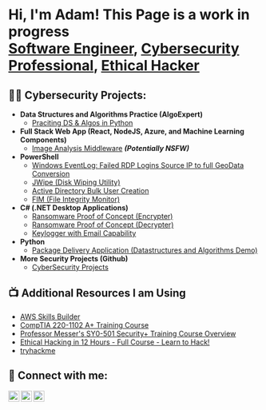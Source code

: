 <h1>Hi, I'm Adam! This Page is a work in progress <br/><a href="https://github.com/AdamWhiston/Coding-Projects">Software Engineer</a>, <a href="https://github.com/AdamWhiston/CyberSecurity-Projects/blob/main/README.md">Cybersecurity Professional</a>, <a href="https://github.com/AdamWhiston/Ethical-Hacking-Projects/blob/main/README.md">Ethical Hacker</a></h1>

<h2>👨‍💻 Cybersecurity Projects:</h2>


- <b>Data Structures and Algorithms Practice (AlgoExpert)</b>
  - [Praciting DS & Algos in Python](https://github.com/AdamWhiston/Links-currently-being-updated-/tree/main)
- <b>Full Stack Web App (React, NodeJS, Azure, and Machine Learning Components)</b>
  - [Image Analysis Middleware](https://github.com/AdamWhiston/Links-currently-being-updated-/tree/main) <b><i>(Potentially NSFW)</b></i>
- <b>PowerShell</b>
  - [Windows EventLog: Failed RDP Logins Source IP to full GeoData Conversion](https://github.com/AdamWhiston/Links-currently-being-updated-/tree/main)
  - [JWipe (Disk Wiping Utility)](https://github.com/AdamWhiston/Links-currently-being-updated-/tree/main)
  - [Active Directory Bulk User Creation](https://github.com/AdamWhiston/Links-currently-being-updated-/tree/main)
  - [FIM (File Integrity Monitor)](https://github.com/AdamWhiston/Links-currently-being-updated-/tree/main)
- <b>C# (.NET Desktop Applications)</b>
  - [Ransomware Proof of Concept (Encrypter)](https://github.com/AdamWhiston/Links-currently-being-updated-/tree/main)
  - [Ransomware Proof of Concept (Decrypter)](https://github.com/AdamWhiston/Links-currently-being-updated-/tree/main)
  - [Keylogger with Email Capability](https://github.com/AdamWhiston/Links-currently-being-updated-/tree/main)
- <b>Python</b>
  - [Package Delivery Application (Datastructures and Algorithms Demo)](https://github.com/AdamWhiston/Links-currently-being-updated-/tree/main)
- <b> More Security Projects (Github)</b>
  - [CyberSecurity Projects](https://github.com/AdamWhiston/CyberSecurity-Projects/blob/main/README.md)

<h2>📺 Additional Resources I am Using</h2>

- [AWS Skills Builder](https://explore.skillbuilder.aws/learn)
- [CompTIA 220-1102 A+ Training Course](https://www.youtube.com/playlist?list=PLG49S3nxzAnna96gzhJrzkii4hH_mgW4b)
- [Professor Messer's SY0-501 Security+ Training Course Overview](https://www.youtube.com/watch?v=JU5zkddWits&list=PLG49S3nxzAnnVhoAaL4B6aMFDQ8_gdxAy)
- [Ethical Hacking in 12 Hours - Full Course - Learn to Hack!](https://www.youtube.com/watch?v=OfvdQeh79s0)
- [tryhackme](https://tryhackme.com/)

<h2> 🤳 Connect with me:</h2>

[<img align="left" alt="JoshMadakor | YouTube" width="22px" src="https://cdn.jsdelivr.net/npm/simple-icons@v3/icons/youtube.svg" />][youtube]
[<img align="left" alt="JoshMadakor | LinkedIn" width="22px" src="https://cdn.jsdelivr.net/npm/simple-icons@v3/icons/linkedin.svg" />][linkedin]
[<img align="left" alt="JoshMadakor | Instagram" width="22px" src="https://cdn.jsdelivr.net/npm/simple-icons@v3/icons/instagram.svg" />][instagram]

[youtube]: https://www.youtube.com/channel/UCSnOWPJLH-QkuLVqpdDcuzg
[instagram]: https://www.instagram.com/adamwhiston_/
[linkedin]: https://www.linkedin.com/in/adam-whiston-424a471b6

<!--
**AdamWhiston/AdamWhiston** is a ✨ _special_ ✨ repository because its `README.md` (this file) appears on your GitHub profile.

Here are some ideas to get you started:

- 🔭 I’m currently working on ...
- 🌱 I’m currently learning ...
- 👯 I’m looking to collaborate on ...
- 🤔 I’m looking for help with ...
- 💬 Ask me about ...
- 📫 How to reach me: ...
- 😄 Pronouns: ...
- ⚡ Fun fact: ...
-->
